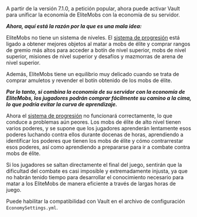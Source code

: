 A partir de la versión 7.1.0, a petición popular, ahora puede activar Vault para unificar la economía de EliteMobs con la economía de su servidor.

***Ahora, aquí está la razón por la que es una mala idea:***

EliteMobs no tiene un sistema de niveles. El [sistema de progresión]($language$/elitemobs/understanding_the_basics_of_elitemobs.md) está ligado a obtener mejores objetos al matar a mobs de élite y comprar rangos de gremio más altos para acceder a botín de nivel superior, mobs de nivel superior, misiones de nivel superior y desafíos y mazmorras de arena de nivel superior.

Además, EliteMobs tiene un equilibrio muy delicado cuando se trata de comprar amuletos y revender el botín obtenido de los mobs de élite.

***Por lo tanto, si combina la economía de su servidor con la economía de EliteMobs, los jugadores podrán comprar fácilmente su camino a la cima, lo que podría evitar la curva de aprendizaje.***

Ahora el [sistema de progresión]($language$/elitemobs/understanding_the_basics_of_elitemobs.md) no funcionará correctamente, lo que conduce a problemas aún peores. Los mobs de élite de alto nivel tienen varios poderes, y se supone que los jugadores aprenderán lentamente esos poderes luchando contra ellos durante docenas de horas, aprendiendo a identificar los poderes que tienen los mobs de élite y cómo contrarrestar esos poderes, así como aprendiendo a prepararse para ir a combate contra mobs de élite.

Si los jugadores se saltan directamente el final del juego, sentirán que la dificultad del combate es casi imposible y extremadamente injusta, ya que no habrán tenido tiempo para desarrollar el conocimiento necesario para matar a los EliteMobs de manera eficiente a través de largas horas de juego.

Puede habilitar la compatibilidad con Vault en el archivo de configuración `EconomySettings.yml`.
